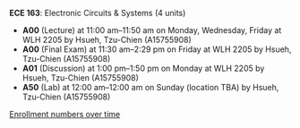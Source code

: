 **ECE 163**: Electronic Circuits & Systems (4 units)

- **A00** (Lecture) at 11:00 am–11:50 am on Monday, Wednesday, Friday at WLH 2205 by Hsueh, Tzu-Chien (A15755908)
- **A00** (Final Exam) at 11:30 am–2:29 pm on Friday at WLH 2205 by Hsueh, Tzu-Chien (A15755908)
- **A01** (Discussion) at 1:00 pm–1:50 pm on Monday at WLH 2205 by Hsueh, Tzu-Chien (A15755908)
- **A50** (Lab) at 12:00 am–12:00 am on Sunday (location TBA) by Hsueh, Tzu-Chien (A15755908)

[Enrollment numbers over time](./ECE163.tsv)
